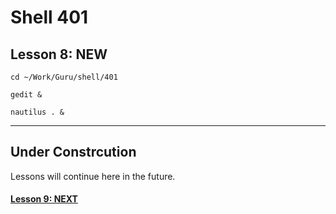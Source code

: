 # Shell 401
## Lesson 8: NEW

`cd ~/Work/Guru/shell/401`

`gedit &`

`nautilus . &`
___

## Under Constrcution
Lessons will continue here in the future.

#### [Lesson 9: NEXT](https://github.com/inkVerb/guru/blob/master/401-shell/Lesson-09.md)
